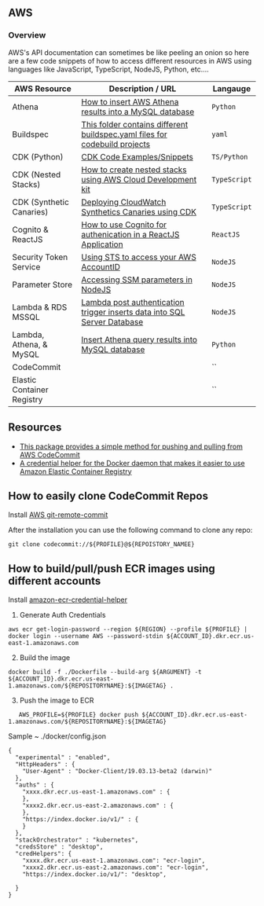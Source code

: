 ## AWS

### Overview

AWS's API documentation can sometimes be like peeling an onion so here are a few code snippets of how to access different resources in AWS using languages like JavaScript, TypeScript, NodeJS, Python, etc....

| AWS Resource               | Description / URL                                                                                                                    | Langauge     |
| -------------------------- | ------------------------------------------------------------------------------------------------------------------------------------ | ------------ |
| Athena                     | [How to insert AWS Athena results into a MySQL database]()                                                                           | `Python`     |
| Buildspec                  | [This folder contains different buildspec.yaml files for codebuild projects]()                                                       | `yaml`       |
| CDK (Python)               | [CDK Code Examples/Snippets](https://github.com/kaisewhite/AWS/tree/master/CDKCodeExamples)                                          | `TS/Python`  |
| CDK (Nested Stacks)        | [How to create nested stacks using AWS Cloud Development kit](https://github.com/kaisewhite/AWS/tree/master/CDKNestedStack)          | `TypeScript` |
| CDK (Synthetic Canaries)   | [Deploying CloudWatch Synthetics Canaries using CDK](https://github.com/kaisewhite/AWS/tree/master/CDKCloudWatchSyntheticCanarys)    | `TypeScript` |
| Cognito & ReactJS          | [How to use Cognito for authenication in a ReactJS Application](https://github.com/kaisewhite/AWS/tree/master/Cognito-ReactJS)       | `ReactJS`    |
| Security Token Service     | [Using STS to access your AWS AccountID](https://github.com/kaisewhite/AWS/tree/master/SecurityTokenService)                         | `NodeJS`     |
| Parameter Store            | [Accessing SSM parameters in NodeJS](https://github.com/kaisewhite/AWS/tree/master/SystemsManagerParameterStore)                     | `NodeJS`     |
| Lambda & RDS MSSQL         | [Lambda post authentication trigger inserts data into SQL Server Database](https://github.com/kaisewhite/AWS/tree/master/Lambda-RDS) | `NodeJS`     |
| Lambda, Athena, & MySQL    | [Insert Athena query results into MySQL database](https://github.com/kaisewhite/AWS/tree/master/LambdaAthenaMySQL)                   | `Python`     |
| CodeCommit                 |                                                                                                                                      | ``           |
| Elastic Container Registry |                                                                                                                                      | ``           |

## Resources

- [This package provides a simple method for pushing and pulling from AWS CodeCommit](https://github.com/aws/git-remote-codecommit)
- [A credential helper for the Docker daemon that makes it easier to use Amazon Elastic Container Registry](https://github.com/awslabs/amazon-ecr-credential-helper)

## How to easily clone CodeCommit Repos

Install [AWS git-remote-commit](https://github.com/aws/git-remote-codecommit)

After the installation you can use the following command to clone any repo:

```
git clone codecommit://${PROFILE}@${REPOISTORY_NAMEE}
```

## How to build/pull/push ECR images using different accounts

Install [amazon-ecr-credential-helper](https://github.com/awslabs/amazon-ecr-credential-helper)

1. Generate Auth Credentials

```
aws ecr get-login-password --region ${REGION} --profile ${PROFILE} | docker login --username AWS --password-stdin ${ACCOUNT_ID}.dkr.ecr.us-east-1.amazonaws.com
```

2. Build the image

```
docker build -f ./Dockerfile --build-arg ${ARGUMENT} -t ${ACCOUNT_ID}.dkr.ecr.us-east-1.amazonaws.com/${REPOSITORYNAME}:${IMAGETAG} .
```

3. Push the image to ECR

```
   AWS_PROFILE=${PROFILE} docker push ${ACCOUNT_ID}.dkr.ecr.us-east-1.amazonaws.com/${REPOSITORYNAME}:${IMAGETAG}
```

Sample ~ ./docker/config.json

```
{
  "experimental" : "enabled",
  "HttpHeaders" : {
    "User-Agent" : "Docker-Client/19.03.13-beta2 (darwin)"
  },
  "auths" : {
    "xxxx.dkr.ecr.us-east-1.amazonaws.com" : {
    },
    "xxxx2.dkr.ecr.us-east-2.amazonaws.com" : {
    },
    "https://index.docker.io/v1/" : {
    }
  },
  "stackOrchestrator" : "kubernetes",
  "credsStore" : "desktop",
  "credHelpers": {
    "xxxx.dkr.ecr.us-east-1.amazonaws.com": "ecr-login",
    "xxxx2.dkr.ecr.us-east-2.amazonaws.com": "ecr-login",
    "https://index.docker.io/v1/": "desktop",

  }
}
```
